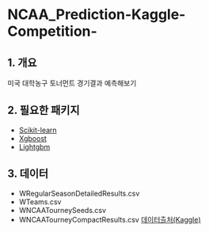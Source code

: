 

# NCAA_Prediction-Kaggle-Competition-
## 1. 개요
미국 대학농구 토너먼트 경기결과 예측해보기
## 2. 필요한 패키지
- [Scikit-learn](https://scikit-learn.org/stable/)
- [Xgboost](https://xgboost.readthedocs.io/en/latest/)
- [Lightgbm](https://lightgbm.readthedocs.io/en/latest/)

## 3. 데이터
- WRegularSeasonDetailedResults.csv
- WTeams.csv
- WNCAATourneySeeds.csv
- WNCAATourneyCompactResults.csv
[데이터츨처(Kaggle)](https://www.kaggle.com/c/womens-machine-learning-competition-2019/data)
